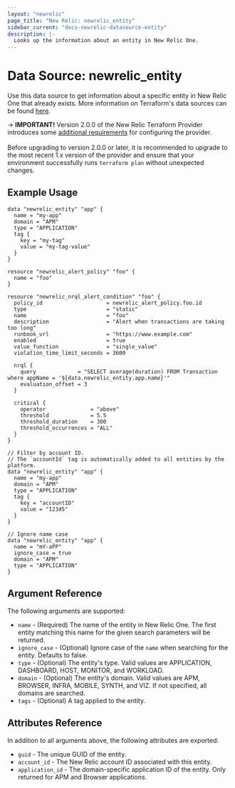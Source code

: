 ```yaml
---
layout: "newrelic"
page_title: "New Relic: newrelic_entity"
sidebar_current: "docs-newrelic-datasource-entity"
description: |-
  Looks up the information about an entity in New Relic One.
---
```


# Data Source: newrelic\_entity

Use this data source to get information about a specific entity in New Relic One that already exists. More information on Terraform's data sources can be found [here](https://www.terraform.io/docs/configuration/data-sources.html).

-> **IMPORTANT!** Version 2.0.0 of the New Relic Terraform Provider introduces some [additional requirements](/providers/newrelic/newrelic/latest/docs/guides/migration_guide_v2) for configuring the provider.
<br><br>
Before upgrading to version 2.0.0 or later, it is recommended to upgrade to the most recent 1.x version of the provider and ensure that your environment successfully runs `terraform plan` without unexpected changes.

## Example Usage

```hcl
data "newrelic_entity" "app" {
  name = "my-app"
  domain = "APM"
  type = "APPLICATION"
  tag {
    key = "my-tag"
    value = "my-tag-value"
  }
}

resource "newrelic_alert_policy" "foo" {
  name = "foo"
}

resource "newrelic_nrql_alert_condition" "foo" {
  policy_id                    = newrelic_alert_policy.foo.id
  type                         = "static"
  name                         = "foo"
  description                  = "Alert when transactions are taking too long"
  runbook_url                  = "https://www.example.com"
  enabled                      = true
  value_function               = "single_value"
  violation_time_limit_seconds = 3600

  nrql {
    query             = "SELECT average(duration) FROM Transaction where appName = '${data.newrelic_entity.app.name}'"
    evaluation_offset = 3
  }

  critical {
    operator              = "above"
    threshold             = 5.5
    threshold_duration    = 300
    threshold_occurrences = "ALL"
  }
}

// Filter by account ID.
// The `accountId` tag is automatically added to all entities by the platform.
data "newrelic_entity" "app" {
  name = "my-app"
  domain = "APM"
  type = "APPLICATION"
  tag {
    key = "accountID"
    value = "12345"
  }
}

// Ignore name case
data "newrelic_entity" "app" {
  name = "mY-aPP"
  ignore_case = true
  domain = "APM"
  type = "APPLICATION"
}
```

## Argument Reference

The following arguments are supported:

* `name` - (Required) The name of the entity in New Relic One.  The first entity matching this name for the given search parameters will be returned.
* `ignore_case` - (Optional) Ignore case of the `name` when searching for the entity. Defaults to false.
* `type` - (Optional) The entity's type. Valid values are APPLICATION, DASHBOARD, HOST, MONITOR, and WORKLOAD.
* `domain` - (Optional) The entity's domain. Valid values are APM, BROWSER, INFRA, MOBILE, SYNTH, and VIZ. If not specified, all domains are searched.
* `tags` - (Optional) A tag applied to the entity.

## Attributes Reference

In addition to all arguments above, the following attributes are exported:

* `guid` - The unique GUID of the entity.
* `account_id` - The New Relic account ID associated with this entity.
* `application_id` - The domain-specific application ID of the entity. Only returned for APM and Browser applications.
